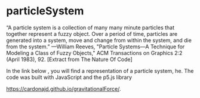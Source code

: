 # particleSystem

“A particle system is a collection of many many minute particles that together represent a fuzzy object. Over a period of time, particles are generated into a system, move and change from within the system, and die from the system.”
—William Reeves, "Particle Systems—A Technique for Modeling a Class of Fuzzy
Objects," ACM Transactions on Graphics 2:2 (April 1983), 92. [Extract from The Nature Of Code] 

In the link below , you will find a representation of a particle system, he. The code was built with JavaScript and the p5.js library

https://cardonajd.github.io/gravitationalForce/.
